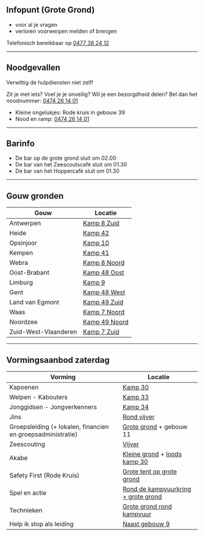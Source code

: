 ## Infopunt (Grote Grond)
* voor al je vragen
* verloren voorwerpen melden of brengen

Telefonisch bereikbaar op [0477 38 24 12](tel:0477382412)

---

## Noodgevallen
Verwittig de hulpdiensten niet zelf!

Zit je met iets? Voel je je onveilig? Wil je een bezorgdheid delen? Bel dan het noodnummer: [0474 26 14 01](tel:0474261401)
* Kleine ongelukjes: Rode kruis in gebouw 39
* Nood en ramp: [0474 26 14 01](tel:0474261401)

---

## Barinfo
* De bar op de grote grond sluit om 02.00
* De bar van het Zeescoutscafé sluit om 01.30
* De bar van het Hoppercafé sluit om 01.30

---

## Gouw gronden
|Gouw                |Locatie                       |
|--------------------|------------------------------|
|Antwerpen           |[Kamp 8 Zuid](/kaart?id=K8)   |
|Heide               |[Kamp 42](/kaart?id=K42)      |
|Opsinjoor           |[Kamp 10](/kaart?id=K10)      |
|Kempen              |[Kamp 41](/kaart?id=K41)      |
|Webra               |[Kamp 8 Noord](/kaart?id=K8)  |
|Oost-Brabant        |[Kamp 48 Oost](/kaart?id=K48) |
|Limburg             |[Kamp 9](/kaart?id=K9)        |
|Gent                |[Kamp 48 West](/kaart?id=K48) |
|Land van Egmont     |[Kamp 49 Zuid](/kaart?id=K49) |
|Waas                |[Kamp 7 Noord](/kaart?id=K7)  |
|Noordzee            |[Kamp 49 Noord](/kaart?id=K49)|
|Zuid-West-Vlaanderen|[Kamp 7 Zuid](/kaart?id=K7)   |

---

## Vormingsaanbod zaterdag
|Vorming                    |Locatie                            |
|---------------------------|-----------------------------------|
|Kapoenen                   |[Kamp 30](/kaart?id=K30)           |
|Welpen - Kabouters         |[Kamp 33](/kaart?id=K33)           |
|Jonggidsen - Jongverkenners|[Kamp 34](/kaart?id=K34)           |
|Jins                       |[Rond vijver](/kaart?id=Vijver%201)    |
|Groepsleiding (+ lokalen, financien en groepsadministratie)|[Grote grond](/kaart?id=GG) + gebouw 11|
|Zeescouting                |[Vijver](/kaart?id=Vijver%201)         |
|Akabe                      |[Kleine grond](/kaart?id=KG) + [loods kamp 30](/kaart?id=30)|
|Safety First (Rode Kruis)  |[Grote tent op grote grond](/kaart?id=GG)|
|Spel en actie              |[Rond de kampvuurkring + grote grond](/kaart?id=GG)|
|Technieken                 |[Grote grond rond kampvuur](/kaart?id=GG)|
|Help ik stop als leiding   |[Naast gebouw 9](/kaart?id=9)      |
